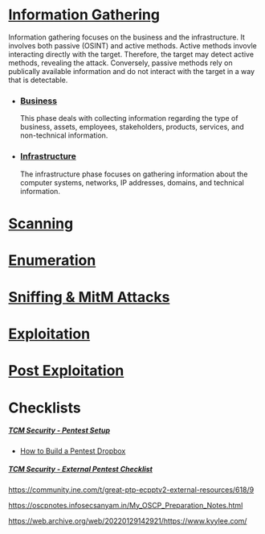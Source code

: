 # [Information Gathering](../Techniques/InformationGathering/README.md)
  Information gathering focuses on the business and the infrastructure.  It involves both passive (OSINT) and active methods.  Active methods invovle interacting directly with the target.  Therefore, the target may detect active methods, revealing the attack.  Conversely, passive methods rely on publically available information and do not interact with the target in a way that is detectable.
  * ### [Business](../Techniques/InformationGathering/Business.md)
    This phase deals with collecting information regarding the type of business, assets, employees, stakeholders, products, services, and non-technical information.
  * ### [Infrastructure](../Techniques/InformationGathering/Infrastructure.md)
    The infrastructure phase focuses on gathering information about the computer systems, networks, IP addresses, domains, and technical information.

# [Scanning](../Techniques/Scanning/README.md)

# [Enumeration](../Techniques/Enumeration/README.md)

# [Sniffing & MitM Attacks](../Techniques/Sniffing_MitM_Attacks/README.md)

# [Exploitation](../Techniques/Exploitation/README.md)

# [Post Exploitation](../Techniques/PostExploitation/README.md)

# Checklists
##### [TCM Security - Pentest Setup](https://github.com/hmaverickadams/Pentest-Dropbox-Setup)
* [How to Build a Pentest Dropbox](https://www.youtube.com/watch?v=D2t4ADQnBEk)
##### [TCM Security - External Pentest Checklist](https://github.com/hmaverickadams/External-Pentest-Checklist)


<https://community.ine.com/t/great-ptp-ecpptv2-external-resources/618/9>

<https://oscpnotes.infosecsanyam.in/My_OSCP_Preparation_Notes.html>

<https://web.archive.org/web/20220129142921/https://www.kyylee.com/>